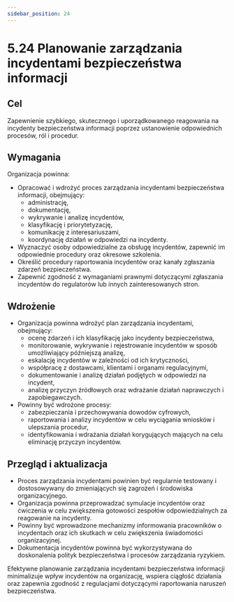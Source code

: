 ```yaml
---
sidebar_position: 24
---
```


# 5.24 Planowanie zarządzania incydentami bezpieczeństwa informacji

## Cel
Zapewnienie szybkiego, skutecznego i uporządkowanego reagowania na incydenty bezpieczeństwa informacji poprzez ustanowienie odpowiednich procesów, ról i procedur.

## Wymagania
Organizacja powinna:
- Opracować i wdrożyć proces zarządzania incydentami bezpieczeństwa informacji, obejmujący:
  - administrację,
  - dokumentację,
  - wykrywanie i analizę incydentów,
  - klasyfikację i priorytetyzację,
  - komunikację z interesariuszami,
  - koordynację działań w odpowiedzi na incydenty.
- Wyznaczyć osoby odpowiedzialne za obsługę incydentów, zapewnić im odpowiednie procedury oraz okresowe szkolenia.
- Określić procedury raportowania incydentów oraz kanały zgłaszania zdarzeń bezpieczeństwa.
- Zapewnić zgodność z wymaganiami prawnymi dotyczącymi zgłaszania incydentów do regulatorów lub innych zainteresowanych stron.

## Wdrożenie
- Organizacja powinna wdrożyć plan zarządzania incydentami, obejmujący:
  - ocenę zdarzeń i ich klasyfikację jako incydenty bezpieczeństwa,
  - monitorowanie, wykrywanie i rejestrowanie incydentów w sposób umożliwiający późniejszą analizę,
  - eskalację incydentów w zależności od ich krytyczności,
  - współpracę z dostawcami, klientami i organami regulacyjnymi,
  - dokumentowanie i analizę działań podjętych w odpowiedzi na incydent,
  - analizę przyczyn źródłowych oraz wdrażanie działań naprawczych i zapobiegawczych.
- Powinny być wdrożone procesy:
  - zabezpieczania i przechowywania dowodów cyfrowych,
  - raportowania i analizy incydentów w celu wyciągania wniosków i ulepszania procedur,
  - identyfikowania i wdrażania działań korygujących mających na celu eliminację przyczyn incydentów.

## Przegląd i aktualizacja
- Proces zarządzania incydentami powinien być regularnie testowany i dostosowywany do zmieniających się zagrożeń i środowiska organizacyjnego.
- Organizacja powinna przeprowadzać symulacje incydentów oraz ćwiczenia w celu zwiększenia gotowości zespołów odpowiedzialnych za reagowanie na incydenty.
- Powinny być wprowadzone mechanizmy informowania pracowników o incydentach oraz ich skutkach w celu zwiększenia świadomości organizacyjnej.
- Dokumentacja incydentów powinna być wykorzystywana do doskonalenia polityk bezpieczeństwa i procesów zarządzania ryzykiem.

Efektywne planowanie zarządzania incydentami bezpieczeństwa informacji minimalizuje wpływ incydentów na organizację, wspiera ciągłość działania oraz zapewnia zgodność z regulacjami dotyczącymi raportowania naruszeń bezpieczeństwa.
